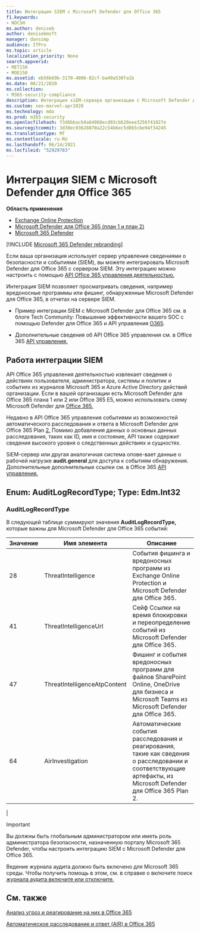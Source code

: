```yaml
---
title: Интеграция SIEM с Microsoft Defender для Office 365
f1.keywords:
- NOCSH
ms.author: deniseb
author: denisebmsft
manager: dansimp
audience: ITPro
ms.topic: article
localization_priority: None
search.appverid:
- MET150
- MOE150
ms.assetid: eb56b69b-3170-4086-82cf-ba40a530fa1b
ms.date: 08/21/2020
ms.collection:
- M365-security-compliance
description: Интеграция siEM-сервера организации с Microsoft Defender для Office 365 и связанных с ними событий в API управления Office 365 действий.
ms.custom: seo-marvel-apr2020
ms.technology: mdo
ms.prod: m365-security
ms.openlocfilehash: f3d6bbacb4a64060ecd03cbb28eee3256f41827e
ms.sourcegitcommit: 3d30ec03628870a22c54b6ec5d865cbe94f34245
ms.translationtype: MT
ms.contentlocale: ru-RU
ms.lasthandoff: 06/14/2021
ms.locfileid: "52929783"
---
```

# <a name="siem-integration-with-microsoft-defender-for-office-365"></a>Интеграция SIEM с Microsoft Defender для Office 365

**Область применения**
- [Exchange Online Protection](exchange-online-protection-overview.md)
- [Microsoft Defender для Office 365 (план 1 и план 2)](defender-for-office-365.md)
- [Microsoft 365 Defender](../defender/microsoft-365-defender.md)

[!INCLUDE [Microsoft 365 Defender rebranding](../includes/microsoft-defender-for-office.md)]


Если ваша организация использует сервер управления сведениями о безопасности и событиями (SIEM), вы можете интегрировать Microsoft Defender для Office 365 с сервером SIEM. Эту интеграцию можно настроить с помощью [API Office 365 управления деятельностью.](/office/office-365-management-api/office-365-management-activity-api-reference)

Интеграция SIEM позволяет просматривать сведения, например вредоносные программы или фишинг, обнаруженные Microsoft Defender для Office 365, в отчетах на сервере SIEM.

- Пример интеграции SIEM с Microsoft Defender для Office 365 см. в блоге Tech Community: Повышение эффективности вашего SOC с помощью Defender для Office 365 и API управления [O365](https://techcommunity.microsoft.com/t5/microsoft-security-and/improve-the-effectiveness-of-your-soc-with-office-365-atp-and/ba-p/1525185).

- Дополнительные сведения об API Office 365 управления см. в Office 365 [API управления.](/office/office-365-management-api/office-365-management-apis-overview)

## <a name="how-siem-integration-works"></a>Работа интеграции SIEM

API Office 365 управления деятельностью извлекает сведения о действиях пользователя, администратора, системы и политик и событиях из журналов Microsoft 365 и Azure Active Directory действий организации. Если в вашей организации есть Microsoft Defender для Office 365 плана 1 или 2 или Office 365 E5, можно использовать схему Microsoft Defender для [Office 365.](/office/office-365-management-api/office-365-management-activity-api-schema#office-365-advanced-threat-protection-and-threat-investigation-and-response-schema)

Недавно в API Office 365 управления событиями из возможностей автоматического расследования и ответа в Microsoft Defender для Office 365 Plan [2.](defender-for-office-365.md#microsoft-defender-for-office-365-plan-1-and-plan-2) Помимо добавления данных о основных данных расследования, таких как ID, имя и состояние, API также содержит сведения высокого уровня о следственных действиях и сущностях.

SiEM-сервер или другая аналогичная система опове-вает данные о рабочей нагрузке **audit.general** для доступа к событиям обнаружения. Дополнительные дополнительные ссылки см. в Office 365 [API управления.](/office/office-365-management-api/get-started-with-office-365-management-apis)

## <a name="enum-auditlogrecordtype---type-edmint32"></a>Enum: AuditLogRecordType; Type: Edm.Int32

### <a name="auditlogrecordtype"></a>AuditLogRecordType

В следующей таблице суммируют значения **AuditLogRecordType,** которые важны для Microsoft Defender для Office 365 событий:

|Значение|Имя элемента|Описание|
|---|---|---|
|28|ThreatIntelligence|События фишинга и вредоносных программ из Exchange Online Protection и Microsoft Defender для Office 365.|
|41|ThreatIntelligenceUrl|Сейф Ссылки на время блокировки и переопределение событий из Microsoft Defender для Office 365.|
|47|ThreatIntelligenceAtpContent|Фишинг и события вредоносных программ для файлов SharePoint Online, OneDrive для бизнеса и Microsoft Teams из Microsoft Defender для Office 365.|
|64|AirInvestigation|Автоматические события расследования и реагирования, такие как сведения о расследовании и соответствующие артефакты, из Microsoft Defender для Office 365 Plan 2.|
|

> [!IMPORTANT]
> Вы должны быть глобальным администратором или иметь роль администратора безопасности, назначенную порталу Microsoft 365 Defender, чтобы настроить интеграцию SIEM с Microsoft Defender для Office 365.
>
> Ведение журнала аудита должно быть включено для Microsoft 365 среды. Чтобы получить помощь в этом, см. в справке о включите поиск [журнала аудита включите или отключите.](../../compliance/turn-audit-log-search-on-or-off.md)

## <a name="see-also"></a>См. также

[Анализ угроз и реагирование на них в Office 365](office-365-ti.md)

[Автоматическое расследование и ответ (AIR) в Office 365](automated-investigation-response-office.md)